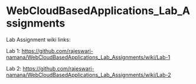 # WebCloudBasedApplications_Lab_Assignments

Lab Assignment wiki links:

Lab 1: https://github.com/rajeswari-namana/WebCloudBasedApplications_Lab_Assignments/wiki/Lab-1

Lab 2: https://github.com/rajeswari-namana/WebCloudBasedApplications_Lab_Assignments/wiki/Lab-2

